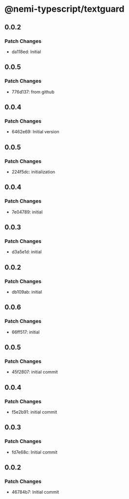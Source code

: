 # @nemi-typescript/textguard

## 0.0.2

### Patch Changes

- da118ed: Initial

## 0.0.5

### Patch Changes

- 776d137: from github

## 0.0.4

### Patch Changes

- 6462e69: Initial version

## 0.0.5

### Patch Changes

- 224f5dc: initialization

## 0.0.4

### Patch Changes

- 7e04789: initial

## 0.0.3

### Patch Changes

- d3a5e1d: initial

## 0.0.2

### Patch Changes

- db109ab: initial

## 0.0.6

### Patch Changes

- 66ff517: initial

## 0.0.5

### Patch Changes

- 45f2807: initial commit

## 0.0.4

### Patch Changes

- f5e2b91: initial commit

## 0.0.3

### Patch Changes

- fd7e68c: Initial commit

## 0.0.2

### Patch Changes

- 46784b7: Initial commit

